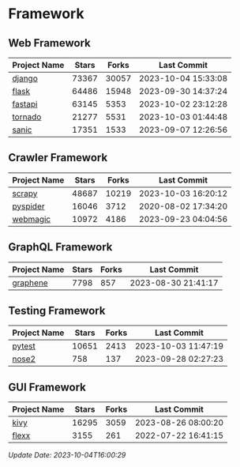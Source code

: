 # Framework

## Web Framework
| Project Name | Stars | Forks | Last Commit |
| ------------ | ----- | ----- | ----------- |
| [django](https://github.com/django/django) | 73367 | 30057 | 2023-10-04 15:33:08 |
| [flask](https://github.com/pallets/flask) | 64486 | 15948 | 2023-09-30 14:37:24 |
| [fastapi](https://github.com/tiangolo/fastapi) | 63145 | 5353 | 2023-10-02 23:12:28 |
| [tornado](https://github.com/tornadoweb/tornado) | 21277 | 5531 | 2023-10-03 01:44:48 |
| [sanic](https://github.com/sanic-org/sanic) | 17351 | 1533 | 2023-09-07 12:26:56 |

## Crawler Framework
| Project Name | Stars | Forks | Last Commit |
| ------------ | ----- | ----- | ----------- |
| [scrapy](https://github.com/scrapy/scrapy) | 48687 | 10219 | 2023-10-03 16:20:12 |
| [pyspider](https://github.com/binux/pyspider) | 16046 | 3712 | 2020-08-02 17:34:20 |
| [webmagic](https://github.com/code4craft/webmagic) | 10972 | 4186 | 2023-09-23 04:04:56 |

## GraphQL Framework
| Project Name | Stars | Forks | Last Commit |
| ------------ | ----- | ----- | ----------- |
| [graphene](https://github.com/graphql-python/graphene) | 7798 | 857 | 2023-08-30 21:41:17 |

## Testing Framework
| Project Name | Stars | Forks | Last Commit |
| ------------ | ----- | ----- | ----------- |
| [pytest](https://github.com/pytest-dev/pytest) | 10651 | 2413 | 2023-10-03 11:47:19 |
| [nose2](https://github.com/nose-devs/nose2) | 758 | 137 | 2023-09-28 02:27:23 |

## GUI Framework
| Project Name | Stars | Forks | Last Commit |
| ------------ | ----- | ----- | ----------- |
| [kivy](https://github.com/kivy/kivy) | 16295 | 3059 | 2023-08-26 08:00:20 |
| [flexx](https://github.com/flexxui/flexx) | 3155 | 261 | 2022-07-22 16:41:15 |

*Update Date: 2023-10-04T16:00:29*